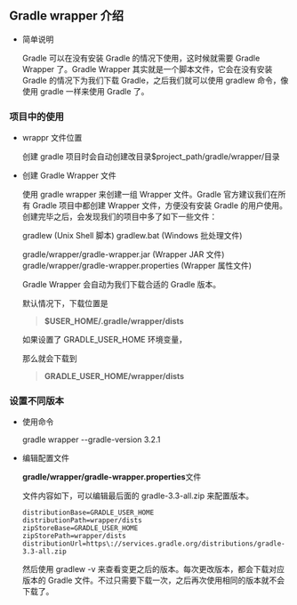 ## Gradle wrapper 介绍

- 简单说明

  Gradle 可以在没有安装 Gradle 的情况下使用，这时候就需要 Gradle Wrapper 了。Gradle Wrapper 其实就是一个脚本文件，它会在没有安装 Gradle 的情况下为我们下载 Gradle，之后我们就可以使用 gradlew 命令，像使用 gradle 一样来使用 Gradle 了。

### 项目中的使用

- wrappr 文件位置

  创建 gradle 项目时会自动创建改目录\$project_path/gradle/wrapper/目录

- 创建 Gradle Wrapper 文件

  使用 gradle wrapper 来创建一组 Wrapper 文件。Gradle 官方建议我们在所有 Gradle 项目中都创建 Wrapper 文件，方便没有安装 Gradle 的用户使用。创建完毕之后，会发现我们的项目中多了如下一些文件：

  gradlew (Unix Shell 脚本)
  gradlew.bat (Windows 批处理文件)

  gradle/wrapper/gradle-wrapper.jar (Wrapper JAR 文件)
  gradle/wrapper/gradle-wrapper.properties (Wrapper 属性文件)

  Gradle Wrapper 会自动为我们下载合适的 Gradle 版本。

  默认情况下，下载位置是

  > **\$USER_HOME/.gradle/wrapper/dists**

  如果设置了 GRADLE_USER_HOME 环境变量，

  那么就会下载到

  > **GRADLE_USER_HOME/wrapper/dists**

### 设置不同版本

- 使用命令

  gradle wrapper --gradle-version 3.2.1

- 编辑配置文件

  **gradle/wrapper/gradle-wrapper.properties**文件

  文件内容如下，可以编辑最后面的 gradle-3.3-all.zip 来配置版本。

  ```properties
  distributionBase=GRADLE_USER_HOME
  distributionPath=wrapper/dists
  zipStoreBase=GRADLE_USER_HOME
  zipStorePath=wrapper/dists
  distributionUrl=https\://services.gradle.org/distributions/gradle-3.3-all.zip
  ```

  然后使用 gradlew -v 来查看变更之后的版本。每次更改版本，都会下载对应版本的 Gradle 文件。不过只需要下载一次，之后再次使用相同的版本就不会下载了。
